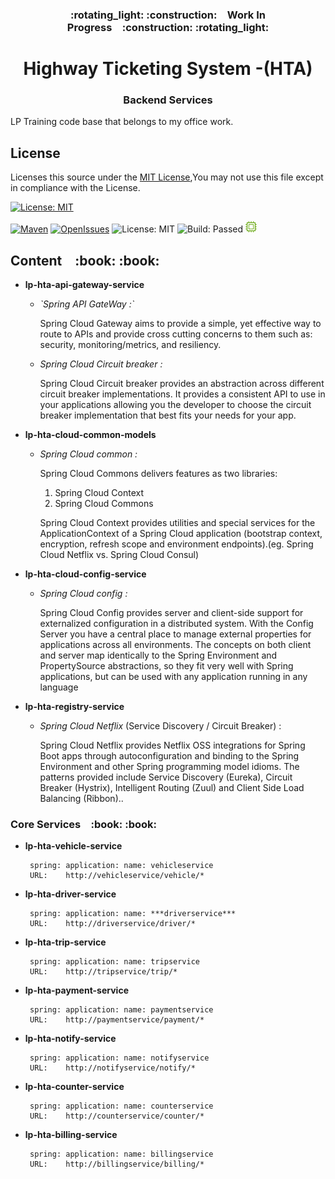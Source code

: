 <h3 align="center">:rotating_light: :construction:&ensp;&ensp;Work In Progress&ensp;&ensp;:construction: :rotating_light:</h3>
<h1 align="center"> Highway Ticketing System -(HTA) </h1>
<h3 align="center"> Backend Services </h3>
LP Training code base that belongs to my office work.

<h2>License</h2>

<p>Licenses this source under the <u>MIT License</u>,You may not use this file except in compliance with the License.</p>
<!-- Badges -->
<p align="left">
  <a href="LICENSE.md">
    <img src="https://img.shields.io/badge/License-MIT-blue.svg" alt="License: MIT" height="18">
  </a>
</p>

[![Maven](https://img.shields.io/badge/maven%20central-2.0-yellowgreen)](http://stackoverflow.com/questions/tagged/maven)
[![OpenIssues](https://img.shields.io/github/issues/sriThariduSangeeth/Highway-ticketing-automation-for-mtc-lp?style=social)](https://github.com/sriThariduSangeeth/Highway-ticketing-automation-for-mtc-lp/issues)
<img src="https://spring.io/images/spring-logo-9146a4d3298760c2e7e49595184e1975.svg" alt="License: MIT" height="25">
  <a>
    <img src="https://img.shields.io/badge/Build-Passed-green" alt="Build: Passed" height="18">
  </a>
 <a>
    <img src="https://raw.githubusercontent.com/acervenky/animated-github-badges/master/assets/devbadge.gif" alt="Build: Passed" height="18">
  </a>

<h2>Content&ensp;&ensp;:book: :book:</h2>

<ul>
    <li><strong>lp-hta-api-gateway-service</strong></li>
      <ul>
        <li><em>`Spring API GateWay :`</em>
          <p>Spring Cloud Gateway aims to provide a simple, yet effective way to route to APIs and provide cross cutting concerns to them such as: security, monitoring/metrics, and resiliency.</p>
        </li>
        <li><em>Spring Cloud Circuit breaker :</em>
          <p>Spring Cloud Circuit breaker provides an abstraction across different circuit breaker implementations. It provides a consistent API to use in your applications allowing you the developer to choose the circuit breaker implementation that best fits your needs for your app.</p>
        </li>
      </ul>
    <li><strong>lp-hta-cloud-common-models</strong></li>
      <ul>
        <li><em>Spring Cloud common :</em>
          <p>Spring Cloud Commons delivers features as two libraries: </P>
            <ol>
              <li>Spring Cloud Context</li>
              <li>Spring Cloud Commons</li>
            </ol>
          <p>Spring Cloud Context provides utilities and special services for the ApplicationContext of a Spring Cloud application (bootstrap context, encryption, refresh scope and environment endpoints).(eg. Spring Cloud Netflix vs. Spring Cloud Consul)</p>
        </li>
      </ul>
    <li><strong>lp-hta-cloud-config-service</strong></li>
      <ul>
        <li><em>Spring Cloud config :</em>
          <p>Spring Cloud Config provides server and client-side support for externalized configuration in a distributed system. With the Config Server you have a central place to manage external properties for applications across all environments. The concepts on both client and server map identically to the Spring Environment and PropertySource abstractions, so they fit very well with Spring applications, but can be used with any application running in any language</p>
        </li>
      </ul>
    <li><strong>lp-hta-registry-service</strong></li>
      <ul>
        <li><em>Spring Cloud Netflix </em> (Service Discovery / Circuit Breaker) :
          <p>Spring Cloud Netflix provides Netflix OSS integrations for Spring Boot apps through autoconfiguration and binding to the Spring Environment and other Spring programming model idioms. The patterns provided include Service Discovery (Eureka), Circuit Breaker (Hystrix), Intelligent Routing (Zuul) and Client Side Load Balancing (Ribbon)..</p>
        </li>
      </ul>
</ul> 

<h3>Core Services&ensp;&ensp;:book: :book:</h3>

<ul>
  <li><strong>lp-hta-vehicle-service</strong></li>
  
     spring: application: name: vehicleservice
     URL:    http://vehicleservice/vehicle/*
     
  <li><strong>lp-hta-driver-service</strong></li>
    
     spring: application: name: ***driverservice***
     URL:    http://driverservice/driver/*
    
  <li><strong>lp-hta-trip-service</strong></li>
    
     spring: application: name: tripservice
     URL:    http://tripservice/trip/*
   
  <li><strong>lp-hta-payment-service</strong></li>
    
     spring: application: name: paymentservice
     URL:    http://paymentservice/payment/* 
    
  <li><strong>lp-hta-notify-service</strong></li>
    
     spring: application: name: notifyservice
     URL:    http://notifyservice/notify/*
    
  <li><strong>lp-hta-counter-service</strong></li>
    
     spring: application: name: counterservice
     URL:    http://counterservice/counter/*
   
  <li><strong>lp-hta-billing-service</strong></li>
    
     spring: application: name: billingservice
     URL:    http://billingservice/billing/*
    
</ul> 


